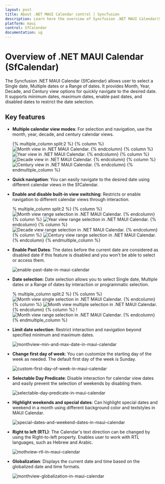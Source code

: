 ```yaml
---
layout: post
title: About .NET MAUI Calendar control | Syncfusion
description: Learn here the overview of Syncfusion .NET MAUI Calendar(SfCalendar) control, its basic features and functionalities of calendar.
platform: maui
control: SfCalendar
documentation: ug
---
```


# Overview of .NET MAUI Calendar (SfCalendar)

The Syncfusion .NET MAUI Calendar (SfCalendar) allows user to select a Single date, Multiple dates or a Range of dates. It provides Month, Year, Decade, and Century view options for quickly navigate to the desired date. It supports minimum dates, maximum dates, enable past dates, and disabled dates to restrict the date selection.

## Key features

* **Multiple calendar view modes**: For selection and navigation, use the month, year, decade, and century calendar views.

   {% multiple_column split:2 %}
   {% column %}
   ![Month view in .NET MAUI Calendar.](images/overview/views-monthview-in-maui-calendar.png)
   {% endcolumn}
   {% column %}
   ![Year view in .NET MAUI Calendar.](images/overview/views-yearview-in-maui-calendar.png)
   {% endcolumn}
   {% column %}
   ![Decade view in .NET MAUI Calendar.](images/overview/views-decadeview-in-maui-calendar.png)
   {% endcolumn}
   {% column %}
   ![Century view in .NET MAUI Calendar.](images/overview/views-centuryview-in-maui-calendar.png)
   {% endcolumn}
   {% endmultiple_column %}

* **Quick navigation**: You can easily navigate to the desired date using different calendar views in the SfCalendar.

* **Enable and disable built-in view switching**: Restricts or enable navigation to different calendar views through interaction.

   % multiple_column split:2 %}
   {% column %}
   ![Month view range selection in .NET MAUI Calendar.](images/overview/range-selection-monthview-in-maui-calendar.png)
   {% endcolumn}
   {% column %}
   ![Year view range selection in .NET MAUI Calendar.](images/overview/range-selection-yearview-in-maui-calendar.png)
   {% endcolumn}
   {% column %}
   ![Decade view range selection in .NET MAUI Calendar.](images/overview/range-selection-decadeview-in-maui-calendar.png)
   {% endcolumn}
   {% column %}
   ![Century view range selection in .NET MAUI Calendar.](images/overview/range-selection-centuryview-in-maui-calendar.png)
   {% endcolumn}
   {% endmultiple_column %}

* **Enable Past Dates**: The dates before the current date are considered as disabled date if this feature is disabled and you won't be able to select or access them.

   ![enable-past-date-in-maui-calendar](images/overview/enable-past-date-in-maui-calendar.png)

* **Date selection**: Date selection allows you to select Single date, Multiple dates or a Range of dates by interaction or programmatic selection.

   % multiple_column split:2 %}
   {% column %}
   ![Month view single selection in .NET MAUI Calendar.](images/overview/date-selection-monthview-single-selection-in-maui-calendar.png)
   {% endcolumn}
   {% column %}
   ![Month view multiple selection in .NET MAUI Calendar.](images/overview/date-selection-monthview-multiple-selection-in-maui-calendar.png)
   {% endcolumn}
   {% column %}
   !![Month view range selection in .NET MAUI Calendar.](images/overview/date-selection-monthview-range-selection-in-maui-calendar.png)
   {% endcolumn}
   {% endmultiple_column %}

* **Limit date selection**: Restrict interaction and navigation beyond specified minimum and maximum dates.

   ![monthview-min-and-max-date-in-maui-calendar](images/overview/monthview-min-and-max-date-in-maui-calendar.png)

* **Change first day of week**: You can customize the starting day of the week as needed. The default first day of the week is Sunday.

   ![custom-first-day-of-week-in-maui-calendar](images/overview/custom-first-day-of-week-in-maui-calendar.png)

* **Selectable Day Predicate**: Disable interaction for calendar view dates and easily prevent the selection of weekends by disabling them.

   ![selectable-day-predicate-in-maui-calendar](images/overview/selectable-day-predicate-in-maui-calendar.png)

* **Highlight weekends and special dates**: Can highlight special dates and weekend in a month using different background color and textstyles in MAUI Calendar.

   ![special-dates-and-weekend-dates-in-maui-calendar](images/overview/special-dates-and-weekend-dates-in-maui-calendar.png)

* **Right to left (RTL)**: The Calendar's text direction can be changed by using the Right-to-left property. Enables user to work with RTL languages, such as Hebrew and Arabic.

   ![mothview-rtl-in-maui-calendar](images/overview/mothview-rtl-in-maui-calendar.png)

* **Globalization**: Displays the current date and time based on the globalized date and time formats.

   ![monthview-globalization-in-maui-calendar](images/overview/monthview-globalization-in-maui-calendar.png)
